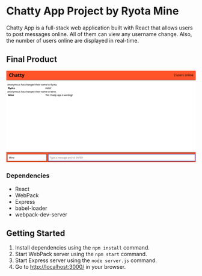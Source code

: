 # Chatty App Project by Ryota Mine

Chatty App is a full-stack web application built with React that allows users to post messages online. All of them can view any username change. Also, the number of users online are displayed in real-time.

## Final Product

!["Screenshot of chatty messages"](https://github.com/ryotamine/chatty-app/blob/master/docs/chatty-messages.png)

### Dependencies

- React
- WebPack
- Express
- babel-loader
- webpack-dev-server

## Getting Started

1. Install dependencies using the `npm install` command.
2. Start WebPack server using the `npm start` command.
3. Start Express server using the `node server.js` command.
4. Go to <http://localhost:3000/> in your browser.